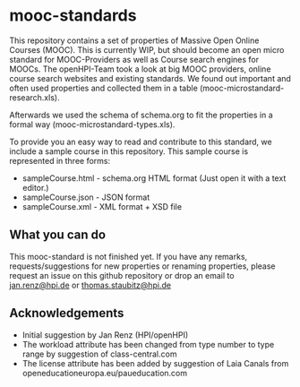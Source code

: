 mooc-standards
==============

This repository contains a set of properties of Massive Open Online Courses (MOOC). 
This is currently WIP, but should become an open micro standard for MOOC-Providers as well as Course search engines for MOOCs.
The openHPI-Team took a look at big MOOC providers, online course search websites and existing standards.
We found out important and often used properties and collected them in a table (mooc-microstandard-research.xls).

Afterwards we used the schema of schema.org to fit the properties in a formal way (mooc-microstandard-types.xls).

To provide you an easy way to read and contribute to this standard, we include a sample course in this repository.
This sample course is represented in three forms: 
* sampleCourse.html - schema.org HTML format (Just open it with a text editor.)
* sampleCourse.json - JSON format
* sampleCourse.xml - XML format + XSD file 

What you can do
---------------

This mooc-standard is not finished yet.
If you have any remarks, requests/suggestions for new properties or renaming properties, please request an issue on this github repository or drop an email to jan.renz@hpi.de or thomas.staubitz@hpi.de


Acknowledgements
---------------
- Initial suggestion by Jan Renz (HPI/openHPI)
- The workload attribute has been changed from type number to type range by suggestion of class-central.com
- The license attribute has been added by suggestion of Laia Canals from openeducationeuropa.eu/paueducation.com
